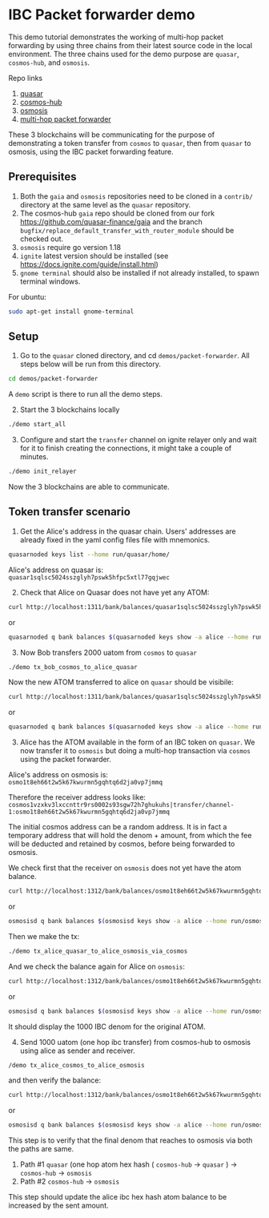 # IBC Packet forwarder demo

This demo tutorial demonstrates the working of multi-hop packet forwarding by using three chains from their latest source code in the local environment. The three chains used for the demo purpose are `quasar`, `cosmos-hub`, and `osmosis`.

Repo links
1. [quasar](https://github.com/quasar-finance/quasar)
2. [cosmos-hub](https://github.com/quasar-finance/gaia)
3. [osmosis](https://github.com/osmosis-labs/osmosis)
4. [multi-hop packet forwarder](https://github.com/strangelove-ventures/packet-forward-middleware)

These 3 blockchains will be communicating for the purpose of demonstrating a token transfer from `cosmos` to `quasar`, then from `quasar` to osmosis, using the IBC packet forwarding feature.

## Prerequisites

1. Both the `gaia` and `osmosis` repositories need to be cloned in a `contrib/` directory at the same level as the `quasar` repository.
2. The cosmos-hub `gaia` repo should be cloned from our fork https://github.com/quasar-finance/gaia and the branch `bugfix/replace_default_transfer_with_router_module` should be checked out.
3. `osmosis` require go version 1.18
4. `ignite` latest version should be installed (see https://docs.ignite.com/guide/install.html)
5. `gnome terminal` should also be installed if not already installed, to spawn terminal windows.

For ubuntu:

```bash
sudo apt-get install gnome-terminal
```

## Setup

1. Go to the `quasar` cloned directory, and cd `demos/packet-forwarder`. All steps below will be run from this directory.

```bash
cd demos/packet-forwarder
```

A `demo` script is there to run all the demo steps.

2. Start the 3 blockchains locally

```bash
./demo start_all
```

3. Configure and start the `transfer` channel on ignite relayer only and wait for it to finish creating the connections, it might take a couple of minutes.

```bash
./demo init_relayer
```

Now the 3 blockchains are able to communicate.

## Token transfer scenario

1. Get the Alice's address in the quasar chain.
Users' addresses are already fixed in the yaml config files file with mnemonics.

```bash
quasarnoded keys list --home run/quasar/home/
```

Alice's address on quasar is: `quasar1sqlsc5024sszglyh7pswk5hfpc5xtl77gqjwec`

2. Check that Alice on Quasar does not have yet any ATOM:

```bash
curl http://localhost:1311/bank/balances/quasar1sqlsc5024sszglyh7pswk5hfpc5xtl77gqjwec
```

or

```bash
quasarnoded q bank balances $(quasarnoded keys show -a alice --home run/quasar/home) --home run/quasar/home/ --node http://localhost:26659
```

3. Now Bob transfers 2000 uatom from `cosmos` to `quasar`

```bash
./demo tx_bob_cosmos_to_alice_quasar
```

Now the new ATOM transferred to alice on `quasar` should be visibile:

```bash
curl http://localhost:1311/bank/balances/quasar1sqlsc5024sszglyh7pswk5hfpc5xtl77gqjwec
```

or

```bash
quasarnoded q bank balances $(quasarnoded keys show -a alice --home run/quasar/home) --home run/quasar/home/ --node http://localhost:26659
```

3. Alice has the ATOM available in the form of an IBC token on `quasar`. We now transfer it to `osmosis` but doing a multi-hop transaction via `cosmos` using the packet forwarder.

Alice's address on osmosis is: `osmo1t8eh66t2w5k67kwurmn5gqhtq6d2ja0vp7jmmq`

Therefore the receiver address looks like:
`cosmos1vzxkv3lxccnttr9rs0002s93sgw72h7ghukuhs|transfer/channel-1:osmo1t8eh66t2w5k67kwurmn5gqhtq6d2ja0vp7jmmq`

The initial cosmos address can be a random address. It is in fact a temporary address that will hold the denom + amount, from which the fee will be deducted and retained by cosmos, before being forwarded to osmosis.

We check first that the receiver on `osmosis` does not yet have the atom balance.

```bash
curl http://localhost:1312/bank/balances/osmo1t8eh66t2w5k67kwurmn5gqhtq6d2ja0vp7jmmq
```

or

```bash
osmosisd q bank balances $(osmosisd keys show -a alice --home run/osmosis/home) --home run/osmosis/home/ --node http://localhost:26559
```

Then we make the tx:

```bash
./demo tx_alice_quasar_to_alice_osmosis_via_cosmos
```

And we check the balance again for Alice on `osmosis`:
```bash
curl http://localhost:1312/bank/balances/osmo1t8eh66t2w5k67kwurmn5gqhtq6d2ja0vp7jmmq
```

or

```bash
osmosisd q bank balances $(osmosisd keys show -a alice --home run/osmosis/home) --home run/osmosis/home/ --node http://localhost:26559
```

It should display the 1000 IBC denom for the original ATOM.

4. Send 1000 uatom (one hop ibc transfer) from cosmos-hub to osmosis using alice as sender and receiver.

```bash
/demo tx_alice_cosmos_to_alice_osmosis
```

and then verify the balance:

```bash
curl http://localhost:1312/bank/balances/osmo1t8eh66t2w5k67kwurmn5gqhtq6d2ja0vp7jmmq
```

or

```bash
osmosisd q bank balances $(osmosisd keys show -a alice --home run/osmosis/home) --home run/osmosis/home/ --node http://localhost:26559
```

This step is to verify that the final denom that reaches to osmosis via both the paths are same.

1. Path #1 `quasar` (one hop atom hex hash ( `cosmos-hub` -> `quasar` ) -> `cosmos-hub` -> `osmosis`
2. Path #2 `cosmos-hub` -> `osmosis`

This step should update the alice ibc hex hash atom balance to be increased by the sent amount.
